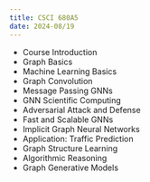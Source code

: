 ```yaml
---
title: CSCI 680A5
date: 2024-08/19
---
```


- Course Introduction
- Graph Basics
- Machine Learning Basics
- Graph Convolution
- Message Passing GNNs
- GNN Scientific Computing
- Adversarial Attack and Defense
- Fast and Scalable GNNs
- Implicit Graph Neural Networks
- Application: Traffic Prediction
- Graph Structure Learning
- Algorithmic Reasoning
- Graph Generative Models
